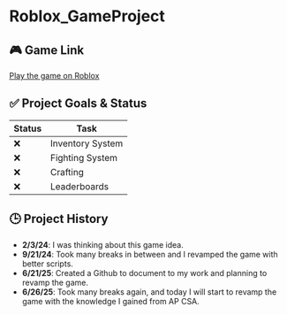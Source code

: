 # Roblox_GameProject

## 🎮 Game Link
[Play the game on Roblox](https://www.roblox.com/games/78760439062986/revamping-a-game)
## ✅ Project Goals & Status
| Status | Task |
|--------|------|
| ❌ | Inventory System |
| ❌ | Fighting System |
| ❌ | Crafting |
| ❌ | Leaderboards |

## 🕒 Project History
- **2/3/24**: I was thinking about this game idea.
- **9/21/24**: Took many breaks in between and I revamped the game with better scripts.
- **6/21/25**: Created a Github to document to my work and planning to revamp the game. 
- **6/26/25**: Took many breaks again, and today I will start to revamp the game with the knowledge I gained from AP CSA.


